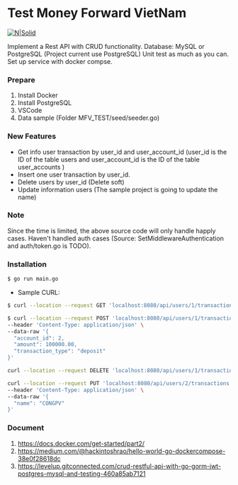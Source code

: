 # Test Money Forward VietNam

[![N|Solid](https://careers.moneyforward.vn/assets/logo-footer-b2812cede8e018c3938b930cafa1bc51efd3891bf1035014c7006e9de6e0772d.png)](https://github.com/moneyforwardvietnam/golang-coding-challenge-1952/blob/master/REQUIREMENTS.md)

Implement a Rest API with CRUD functionality.
Database: MySQL or PostgreSQL (Project current use PostgreSQL)
Unit test as much as you can.
Set up service with docker compse.

### Prepare
1. Install Docker
2. Install PostgreSQL 
3. VSCode
4. Data sample (Folder MFV_TEST/seed/seeder.go)

### New Features
- Get info user transaction by user_id and user_account_id (user_id is the ID of the table users and user_account_id is the ID of the table user_accounts )
- Insert one user transaction by user_id.
- Delete users by user_id (Delete soft)
- Update information users (The sample project is going to update the name)

### Note
Since the time is limited, the above source code will only handle happly cases.
Haven't handled auth cases (Source: SetMiddlewareAuthentication and auth/token.go is TODO).

### Installation
```sh
$ go run main.go
```
- Sample CURL:

```sh
$ curl --location --request GET 'localhost:8080/api/users/1/transactions'
```

```sh
$ curl --location --request POST 'localhost:8080/api/users/1/transactions' \
--header 'Content-Type: application/json' \
--data-raw '{
  "account_id": 2,
  "amount": 100000.00,
  "transaction_type": "deposit"
}'
```

```sh
curl --location --request DELETE 'localhost:8080/api/users/1/transactions'
```

```sh
curl --location --request PUT 'localhost:8080/api/users/2/transactions' \
--header 'Content-Type: application/json' \
--data-raw '{
  "name": "CONGPV"
}'
```

### Document
1. https://docs.docker.com/get-started/part2/
2. https://medium.com/@hackintoshrao/hello-world-go-dockercompose-38e0f28618dc
3. https://levelup.gitconnected.com/crud-restful-api-with-go-gorm-jwt-postgres-mysql-and-testing-460a85ab7121